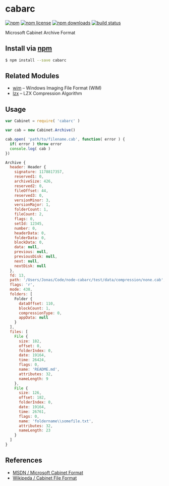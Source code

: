# cabarc
[![npm](https://img.shields.io/npm/v/cabarc.svg?style=flat-square)](https://npmjs.com/package/cabarc)
[![npm license](https://img.shields.io/npm/l/cabarc.svg?style=flat-square)](https://npmjs.com/package/cabarc)
[![npm downloads](https://img.shields.io/npm/dm/cabarc.svg?style=flat-square)](https://npmjs.com/package/cabarc)
[![build status](https://img.shields.io/travis/jhermsmeier/node-cabarc.svg?style=flat-square)](https://travis-ci.org/jhermsmeier/node-cabarc)

Microsoft Cabinet Archive Format

## Install via [npm](https://npmjs.com)

```sh
$ npm install --save cabarc
```

## Related Modules

- [wim](http://github.com/jhermsmeier/node-wim) – Windows Imaging File Format (WIM)
- [lzx](http://github.com/jhermsmeier/node-lzx) – LZX Compression Algorithm

## Usage

```js
var Cabinet = require( 'cabarc' )
```

```js
var cab = new Cabinet.Archive()

cab.open( 'path/to/filename.cab', function( error ) {
  if( error ) throw error
  console.log( cab )
})
```

```js
Archive {
  header: Header {
    signature: 1178817357,
    reserved1: 0,
    archiveSize: 426,
    reserved2: 0,
    fileOffset: 44,
    reserved3: 0,
    versionMinor: 3,
    versionMajor: 1,
    folderCount: 1,
    fileCount: 2,
    flags: 0,
    setId: 12345,
    number: 0,
    headerData: 0,
    folderData: 0,
    blockData: 0,
    data: null,
    previous: null,
    previousDisk: null,
    next: null,
    nextDisk: null
  },
  fd: 13,
  path: '/Users/Jonas/Code/node-cabarc/test/data/compression/none.cab',
  flags: 'r',
  mode: 438,
  folders: [
    Folder {
      dataOffset: 110,
      blockCount: 1,
      compressionType: 0,
      appData: null
    }
  ],
  files: [
    File {
      size: 182,
      offset: 0,
      folderIndex: 0,
      date: 19164,
      time: 26424,
      flags: 0,
      name: 'README.md',
      attributes: 32,
      nameLength: 9
    },
    File {
      size: 126,
      offset: 182,
      folderIndex: 0,
      date: 19164,
      time: 26761,
      flags: 0,
      name: 'foldername\\somefile.txt',
      attributes: 32,
      nameLength: 23
    }
  ]
}
```

## References

- [MSDN / Microsoft Cabinet Format](https://msdn.microsoft.com/en-us/library/bb417343.aspx)
- [Wikipeda / Cabinet File Format](https://en.wikipedia.org/wiki/Cabinet_(file_format))
